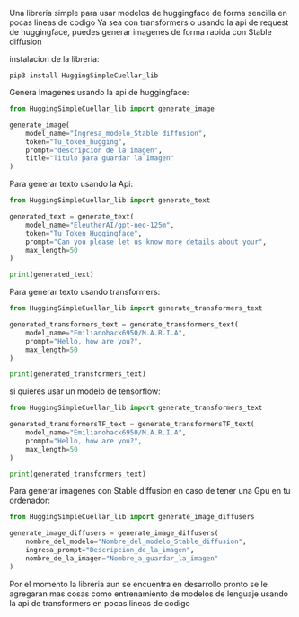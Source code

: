 Una libreria simple para usar modelos de huggingface de forma sencilla en pocas lineas de codigo
Ya sea con transformers o usando la api de request de huggingface, puedes generar imagenes de forma rapida con Stable diffusion

instalacion de la libreria:

```shell
pip3 install HuggingSimpleCuellar_lib
```

Genera Imagenes usando la api de huggingface:

```python
from HuggingSimpleCuellar_lib import generate_image

generate_image(
    model_name="Ingresa_modelo_Stable diffusion",
    token="Tu_token_hugging",
    prompt="descripcion de la imagen",
    title="Titulo para guardar la Imagen"
)
```
Para generar texto usando la Api:

```python
from HuggingSimpleCuellar_lib import generate_text

generated_text = generate_text(
    model_name="EleutherAI/gpt-neo-125m",
    token="Tu_Token_Huggingface",
    prompt="Can you please let us know more details about your",
    max_length=50
)

print(generated_text)
```

Para generar texto usando transformers:

```python
from HuggingSimpleCuellar_lib import generate_transformers_text

generated_transformers_text = generate_transformers_text(
    model_name="Emilianohack6950/M.A.R.I.A",
    prompt="Hello, how are you?",
    max_length=50
)

print(generated_transformers_text)
```

si quieres usar un modelo de tensorflow:

```python
from HuggingSimpleCuellar_lib import generate_transformers_text

generated_transformersTF_text = generate_transformersTF_text(
    model_name="Emilianohack6950/M.A.R.I.A",
    prompt="Hello, how are you?",
    max_length=50
)

print(generated_transformers_text)
```

Para generar imagenes con Stable diffusion en caso de tener una Gpu en tu ordenador:

```python
from HuggingSimpleCuellar_lib import generate_image_diffusers

generate_image_diffusers = generate_image_diffusers(
    nombre_del_modelo="Nombre_del_modelo_Stable_diffusion", 
    ingresa_prompt="Descripcion_de_la_imagen", 
    nombre_de_la_imagen="Nombre_a_guardar_la_imagen"
)
```

Por el momento la libreria aun se encuentra en desarrollo pronto se le agregaran mas cosas como entrenamiento de modelos de lenguaje usando la api de transformers en pocas lineas de codigo